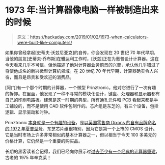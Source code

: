 # 1973 年:当计算器像电脑一样被制造出来的时候

> 原文：<https://hackaday.com/2019/01/02/1973-when-calculators-were-built-like-computers/>

如果你曾经拿起[史蒂夫·沃兹尼亚克]的自传，你会发现在 20 世纪 70 年代早期，当他的朋友[史蒂夫·乔布斯]在雅达利工作时，[沃兹]正在为惠普设计计算器。这在今天看来几乎不可信，但他描述了他对计算器业务前景的兴奋，承认他几乎错过了将使他成名的新兴微型计算机领域。在 20 世纪 70 年代早期，计算器确实令人兴奋，而且是昂贵和受欢迎的消费品。

[阿门]有一个那个时期的计算器，一个微型 Prinztronic，他对它进行了一次有趣的拆卸。在里面，他发现了一种不寻常的模块化设计，键盘、处理器和显示器都有自己的印刷电路板。建筑是这一时期的典型，所有通孔元件和 PCB 看起来都是手工铺设的，而不是使用 CAD 软件包制作的。芯片组是东芝的，有三个设备，包括逻辑、显示驱动和时钟。

Prinztronic [本身就是一个有趣的设备](http://www.vintagecalculators.com/html/micro.html)，是[以英国零售商 Dixons 的自有品牌命名的 1972 年夏普型号](http://www.vintagecalculators.com/html/sharp_el-801.html)，东芝芯片组很特别，因为它是第一个上市的 CMOS 设计。它是当时市场上许多非常相似的基本计算器之一，但以相当于今天 100 多美元的价格计算，它仍然是一个重要的购买品。

长期的黑客读者会记得，我们已经向你展示过[过去至少有一个经典的计算器重建](https://hackaday.com/2017/11/01/a-teardown-with-a-twist-1975-sinclair-scientific-calculator/)，古老的 1975 年辛克莱！